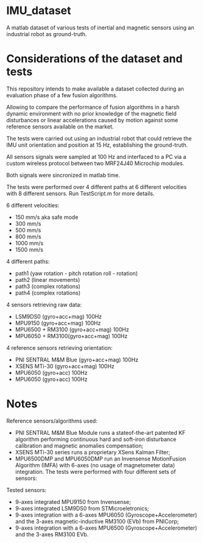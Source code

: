 # IMU_dataset
A matlab dataset of various tests of inertial and magnetic sensors using an industrial robot as ground-truth.

# Considerations of the dataset and tests
This repository intends to make available a dataset collected during an evaluation phase of a few fusion algorithms. 

Allowing to compare the performance of fusion algorithms in a harsh dynamic environment with no prior knowledge of the magnetic field disturbances or linear accelerations caused by motion against some reference sensors available on the market.

The tests were carried out using an industrial robot that could retrieve the IMU unit orientation and position at 15 Hz, establishing the ground-truth. 

All sensors signals were sampled at 100 Hz and interfaced to a PC via a custom wireless protocol between two MRF24J40 Microchip modules.

Both signals were sincronized in matlab time.

The tests were performed over 4 different paths at 6 different velocities with 8 different sensors. Run TestScript.m for more details.

6 different velocities: 
- 150  mm/s aka safe mode 
- 300  mm/s
- 500  mm/s
- 800  mm/s
- 1000 mm/s
- 1500 mm/s

4 different paths:  
- path1 (yaw rotation - pitch rotation roll - rotation)
- path2 (linear movements)
- path3 (complex rotations)
- path4 (complex rotations)

4 sensors retrieving raw data: 
- LSM9DS0 (gyro+acc+mag) 100Hz
- MPU9150 (gyro+acc+mag) 100Hz
- MPU6500 + RM3100 (gyro+acc+mag) 100Hz
- MPU6050 + RM3100(gyro+acc+mag) 100Hz

4 reference sensors retrieving orientation: 
- PNI SENTRAL M&M Blue (gyro+acc+mag) 100Hz
- XSENS MTi-30 (gyro+acc+mag) 100Hz
- MPU6050 (gyro+acc) 100Hz
- MPU6050 (gyro+acc) 100Hz

# Notes
Reference sensors/algorithms used:
- PNI SENTRAL M&M Blue Module runs a stateof-the-art patented KF algorithm performing continuous hard and soft-iron disturbance calibration and magnetic anomalies compensation; 
- XSENS MTi-30 series runs a proprietary XSens Kalman Filter; 
- MPU6500DMP and MPU6050DMP run an Invensense MotionFusion
Algorithm (IMFA) with 6-axes (no usage of magnetometer data) integration.
The tests were performed with four different sets of sensors:

Tested sensors:
- 9-axes integrated MPU9150 from Invensense; 
- 9-axes integrated LSM9DS0 from STMicroeletronics; 
- 9-axes integration with a 6-axes MPU6050 (Gyroscope+Accelerometer) and the 3-axes magnetic-inductive RM3100 (EVb) from PNICorp; 
- 9-axes integration with a 6-axes MPU6500 (Gyroscope+Accelerometer) and the 3-axes RM3100 EVb. 
